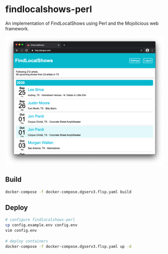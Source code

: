 findlocalshows-perl
===================

An implementation of FindLocalShows using Perl and the Mojolicious web framework.

![](images/findlocalshows-perl.png)

## Build

```bash
docker-compose -f docker-compose.dgserv3.flsp.yaml build
```

## Deploy

```bash
# configure findlocalshows-perl
cp config.example.env config.env
vim config.env

# deploy containers
docker-compose -f docker-compose.dgserv3.flsp.yaml up -d
```
